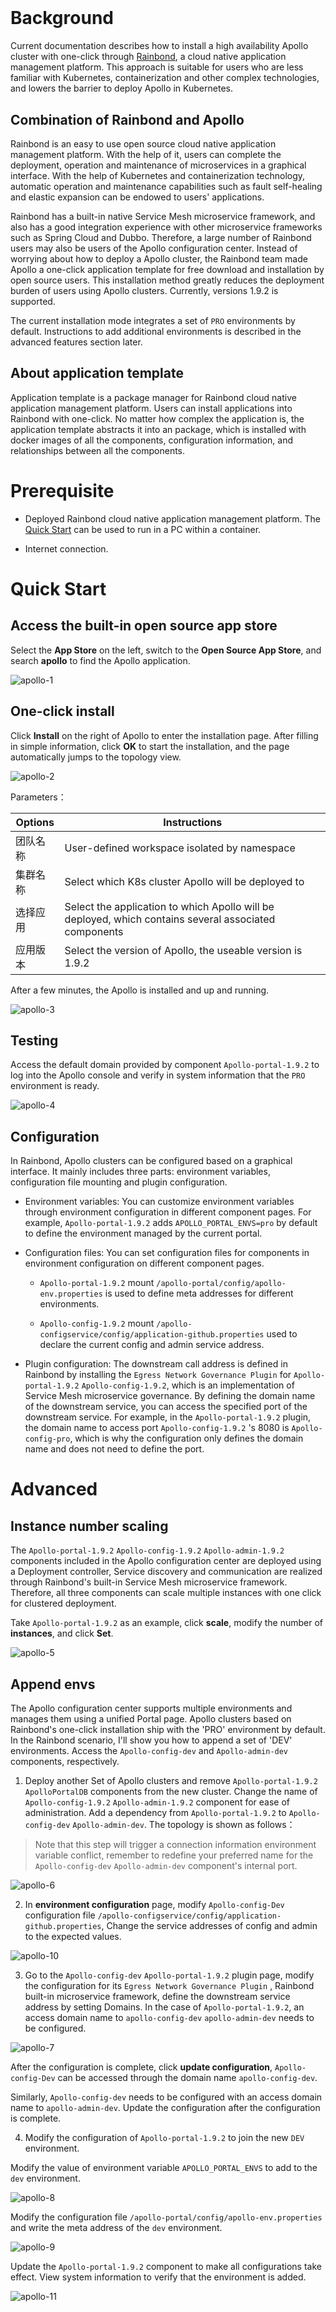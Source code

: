 # &nbsp;



# Background

Current documentation describes how to install a high availability Apollo cluster with one-click through [Rainbond](https://www.rainbond.com/?channel=apollo), a cloud native application management platform. This approach is suitable for users who are less familiar with Kubernetes, containerization and other complex technologies, and lowers the barrier to deploy Apollo in Kubernetes.

## Combination of Rainbond and Apollo

Rainbond is an easy to use open source cloud native application management platform. With the help of it, users can complete the deployment, operation and maintenance of microservices in a graphical interface. With the help of Kubernetes and containerization technology, automatic operation and maintenance capabilities such as fault self-healing and elastic expansion can be endowed to users' applications.

Rainbond has a built-in native Service Mesh microservice framework, and also has a good integration experience with other microservice frameworks such as Spring Cloud and Dubbo. Therefore, a large number of Rainbond users may also be users of the Apollo configuration center. Instead of worrying about how to deploy a Apollo cluster, the Rainbond team made Apollo a one-click application template for free download and installation by open source users. This installation method greatly reduces the deployment burden of users using Apollo clusters. Currently, versions 1.9.2 is supported.

The current installation mode integrates a set of `PRO` environments by default. Instructions to add additional environments is described in the advanced features section later.

## About application template

Application template is a package manager for Rainbond cloud native application management platform. Users can install applications into Rainbond with one-click. No matter how complex the application is, the application template abstracts it into an package, which is installed with docker images of all the components, configuration information, and relationships between all the components.


# Prerequisite

- Deployed Rainbond cloud native application management platform. The [Quick Start](https://www.rainbond.com/docs/quick-start/quick-install/?channel=apollo) can be used to run in a PC within a container.

- Internet connection.

# Quick Start

## Access the built-in open source app store

Select the **App Store** on the left, switch to the **Open Source App Store**, and search **apollo** to find the Apollo application.

![apollo-1](https://static.goodrain.com/wechat/apollo/apollo-1.png)

## One-click install

Click **Install** on the right of Apollo to enter the installation page. After filling in simple information, click **OK** to start the installation, and the page automatically jumps to the topology view.

![apollo-2](https://static.goodrain.com/wechat/apollo/apollo-2.png)

Parameters：

| Options  | Instructions                                 |
| ---- | ---------------------------------- |
| 团队名称 | User-defined workspace isolated by namespace                 |
| 集群名称 |  Select which K8s cluster Apollo will be deployed to           |
| 选择应用 | Select the application to which Apollo will be deployed, which contains several associated components |
| 应用版本 | Select the version of Apollo, the useable version is 1.9.2       |

After a few minutes, the Apollo is installed and up and running.


![apollo-3](https://static.goodrain.com/wechat/apollo/apollo-3.png)

## Testing

Access the default domain provided by component `Apollo-portal-1.9.2` to log into the Apollo console and verify in system information that the `PRO` environment is ready.

![apollo-4](https://static.goodrain.com/wechat/apollo/apollo-4.png)

## Configuration

In Rainbond, Apollo clusters can be configured based on a graphical interface. It mainly includes three parts: environment variables, configuration file mounting and plugin configuration.

- Environment variables: You can customize environment variables through environment configuration in different component pages. For example, `Apollo-portal-1.9.2` adds `APOLLO_PORTAL_ENVS=pro` by default to define the environment managed by the current portal.

- Configuration files: You can set configuration files for components in environment configuration on different component pages.
  
  - `Apollo-portal-1.9.2` mount `/apollo-portal/config/apollo-env.properties` is used to define meta addresses for different environments.
  
  - `Apollo-config-1.9.2` mount `/apollo-configservice/config/application-github.properties` used to declare the current config and admin service address.

- Plugin configuration: The downstream call address is defined in Rainbond by installing the `Egress Network Governance Plugin` for `Apollo-portal-1.9.2` `Apollo-config-1.9.2`, which is an implementation of Service Mesh microservice governance. By defining the domain name of the downstream service, you can access the specified port of the downstream service. For example, in the `Apollo-portal-1.9.2` plugin, the domain name to access port `Apollo-config-1.9.2` 's 8080 is `Apollo-config-pro`, which is why the configuration only defines the domain name and does not need to define the port.

# Advanced

## Instance number scaling

The `Apollo-portal-1.9.2` `Apollo-config-1.9.2` `Apollo-admin-1.9.2` components included in the Apollo configuration center are deployed using a Deployment controller, Service discovery and communication are realized through Rainbond's built-in Service Mesh microservice framework. Therefore, all three components can scale multiple instances with one click for clustered deployment.

Take `Apollo-portal-1.9.2` as an example, click **scale**, modify the number of **instances**, and click **Set**.

![apollo-5](https://static.goodrain.com/wechat/apollo/apollo-5.png)

## Append envs

The Apollo configuration center supports multiple environments and manages them using a unified Portal page. Apollo clusters based on Rainbond's one-click installation ship with the 'PRO' environment by default. In the Rainbond scenario, I'll show you how to append a set of 'DEV' environments. Access the `Apollo-config-dev` and `Apollo-admin-dev` components, respectively.

1. Deploy another Set of Apollo clusters and remove `Apollo-portal-1.9.2` `ApolloPortalDB` components from the new cluster. Change the name of `Apollo-config-1.9.2` `Apollo-admin-1.9.2` component for ease of administration. Add a dependency from   `Apollo-portal-1.9.2` to `Apollo-config-dev` `Apollo-admin-dev`. The topology is shown as follows：

> Note that this step will trigger a connection information environment variable conflict, remember to redefine your preferred name for the `Apollo-config-dev` `Apollo-admin-dev` component's internal port.

![apollo-6](https://static.goodrain.com/wechat/apollo/apollo-6.png)

2. In **environment configuration** page, modify `Apollo-config-Dev` configuration file `/apollo-configservice/config/application-github.properties`, Change the service addresses of config and admin to the expected values.

![apollo-10](https://static.goodrain.com/wechat/apollo/apollo-10.png)

3. Go to the `Apollo-config-dev` `Apollo-portal-1.9.2` plugin page, modify the configuration for its `Egress Network Governance Plugin` , Rainbond built-in microservice framework, define the downstream service address by setting Domains. In the case of `Apollo-portal-1.9.2`, an access domain name to `apollo-config-dev` `apollo-admin-dev` needs to be configured.

![apollo-7](https://static.goodrain.com/wechat/apollo/apollo-7.png)

After the configuration is complete, click **update configuration**, `Apollo-config-Dev` can be accessed through the domain name `apollo-config-dev`.

Similarly, `Apollo-config-dev` needs to be configured with an access domain name to `apollo-admin-dev`. Update the configuration after the configuration is complete.

4. Modify the configuration of `Apollo-portal-1.9.2` to join the new `DEV` environment.

Modify the value of environment variable `APOLLO_PORTAL_ENVS` to add to the `dev` environment.

![apollo-8](https://static.goodrain.com/wechat/apollo/apollo-8.png)

Modify the configuration file `/apollo-portal/config/apollo-env.properties` and write the meta address of the `dev` environment.

![apollo-9](https://static.goodrain.com/wechat/apollo/apollo-9.png)

Update the `Apollo-portal-1.9.2` component to make all configurations take effect. View system information to verify that the environment is added.

![apollo-11](https://static.goodrain.com/wechat/apollo/apollo-11.png)
